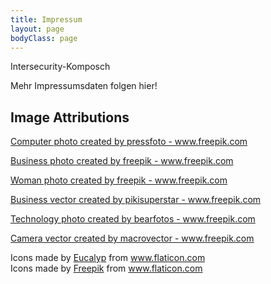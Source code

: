 ```yaml
---
title: Impressum
layout: page
bodyClass: page
---
```


Intersecurity-Komposch

Mehr Impressumsdaten folgen hier!



## Image Attributions


<a href="https://www.freepik.com/photos/computer">Computer photo created by pressfoto - www.freepik.com</a>

<a href='https://www.freepik.com/photos/business'>Business photo created by freepik - www.freepik.com</a>

<a href="https://www.freepik.com/photos/woman">Woman photo created by freepik - www.freepik.com</a>

<a href='https://www.freepik.com/vectors/business'>Business vector created by pikisuperstar - www.freepik.com</a>

<a href="https://www.freepik.com/photos/technology">Technology photo created by bearfotos - www.freepik.com</a>

<a href='https://www.freepik.com/vectors/camera'>Camera vector created by macrovector - www.freepik.com</a>

<div>Icons made by <a href="https://www.flaticon.com/authors/eucalyp" title="Eucalyp">Eucalyp</a> from <a href="https://www.flaticon.com/" title="Flaticon">www.flaticon.com</a></div>

<div>Icons made by <a href="https://www.freepik.com" title="Freepik">Freepik</a> from <a href="https://www.flaticon.com/" title="Flaticon">www.flaticon.com</a></div>

